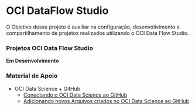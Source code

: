 # OCI DataFlow Studio

O Objetivo desse projeto é auxiliar na configuração, desenvolivimento e compartilhamento de projetos realizados utilizando o OCI Data Flow Studio.

### Projetos OCI Data Flow Studio

**Em Desenvolvimento**


### Material de Apoio

* OCI Data Science + GitHub
  * [Conectando o OCI Data Science ao GitHub](https://github.com/heloisaescobar/OCI_DataFlow_Studio/blob/main/conn_github/conn_github.md#conectando-o-oci-data-science-ao-github)
  * [Adicionando novos Arquivos criados no OCI Data Science ao GitHub](https://github.com/heloisaescobar/OCI_DataFlow_Studio/blob/main/conn_github/add_newfiles_github.md#adicionando-novos-arquivos-criados-no-oci-data-science-ao-github)